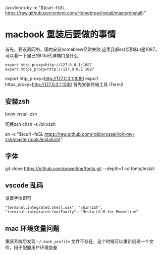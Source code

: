 /usr/bin/ruby -e "$(curl -fsSL https://raw.githubusercontent.com/Homebrew/install/master/install)"




# macbook 重装后要做的事情

首先，要设置网络，国内安装homebrew经常失败
这里我都ss代理端口是1087，可以看一下自己的http代课端口是什么

```
export http_proxy=http://127.0.0.1:1087
export https_proxy=http://127.0.0.1:1087
```
export http_proxy=http://127.0.0.1:1080
export https_proxy=http://127.0.0.1:1080
首先安装终端工具 iTerm2



## 安装zsh

brew install zsh

切换zsh
chsh -s /bin/zsh

sh -c "$(curl -fsSL https://raw.github.com/robbyrussell/oh-my-zsh/master/tools/install.sh)"


## 字体

git clone https://github.com/powerline/fonts.git --depth=1
cd fonts/install

## vscode 乱码
设置字体即可
```
"terminal.integrated.shell.osx": "/bin/zsh",
"terminal.integrated.fontFamily": "Meslo LG M for Powerline"
```
## mac 环境变量问题
重装系统后发现 `~/.bash_profile` 文件不存在，这个时候可以重新创建一个文件，用于配置用户环境变量